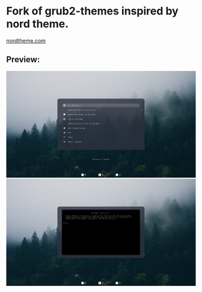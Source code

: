 # Fork of grub2-themes inspired by nord theme.
[nordtheme.com](https://www.nordtheme.com/)

## Preview:
![preview1](preview1.png?raw=true)
![preview2](preview2.png?raw=true)
